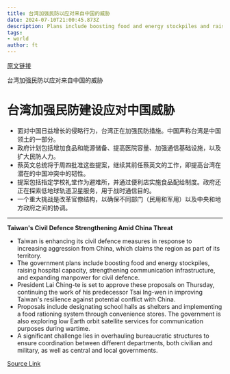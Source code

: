 ```yaml
---
title: 台湾加强民防以应对来自中国的威胁
date: 2024-07-10T21:00:45.873Z
description: Plans include boosting food and energy stockpiles and raising hospital capacity
tags: 
- world
author: ft
---
```


[原文链接](https://ft.com/content/4c772bdb-e6e3-4272-a591-367695f1cc73)

台湾加强民防以应对来自中国的威胁

# 台湾加强民防建设应对中国威胁

- 面对中国日益增长的侵略行为，台湾正在加强民防措施。中国声称台湾是中国领土的一部分。
- 政府计划包括增加食品和能源储备、提高医院容量、加强通信基础设施，以及扩大民防人力。
- 蔡英文总统将于周四批准这些提案，继续其前任蔡英文的工作，即提高台湾在潜在的中国冲突中的韧性。
- 提案包括指定学校礼堂作为避难所，并通过便利店实施食品配给制度。政府还正在探索低地球轨道卫星服务，用于战时通信目的。
- 一个重大挑战是改革官僚结构，以确保不同部门（民用和军用）以及中央和地方政府之间的协调。

---

 **Taiwan's Civil Defence Strengthening Amid China Threat**

- Taiwan is enhancing its civil defence measures in response to increasing aggression from China, which claims the region as part of its territory. 
- The government plans include boosting food and energy stockpiles, raising hospital capacity, strengthening communication infrastructure, and expanding manpower for civil defence.
- President Lai Ching-te is set to approve these proposals on Thursday, continuing the work of his predecessor Tsai Ing-wen in improving Taiwan's resilience against potential conflict with China.
- Proposals include designating school halls as shelters and implementing a food rationing system through convenience stores. The government is also exploring low Earth orbit satellite services for communication purposes during wartime.
- A significant challenge lies in overhauling bureaucratic structures to ensure coordination between different departments, both civilian and military, as well as central and local governments.

[Source Link](https://ft.com/content/4c772bdb-e6e3-4272-a591-367695f1cc73)

